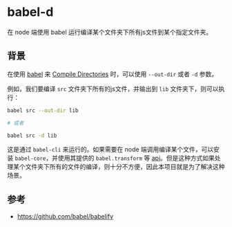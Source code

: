 # babel-d

在 node 端使用 babel 运行编译某个文件夹下所有js文件到某个指定文件夹。

## 背景

在使用 [babel](https://babeljs.io) 来 [Compile Directories](https://babeljs.io/docs/usage/cli/#babel-compile-directories) 时，可以使用 `--out-dir` 或者 `-d` 参数。

例如，我们要编译 `src` 文件夹下所有的js文件，并输出到 `lib` 文件夹下，则可以执行：

```bash
babel src --out-dir lib

# 或者

babel src -d lib
```

这是通过 `babel-cli` 来运行的。如果需要在 node 端调用编译某个文件，可以安装 `babel-core`，并使用其提供的 `babel.transform` 等 [api](https://babeljs.io/docs/core-packages/)。但是这种方式如果处理某个文件夹下所有的文件的编译，则十分不方便，因此本项目就是为了解决这种场景。

## 参考

- https://github.com/babel/babelify